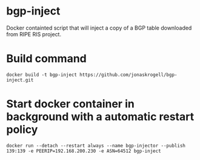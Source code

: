 # bgp-inject
Docker containted script that will inject a copy of a BGP table downloaded from RIPE RIS project.

# Build command
`docker build -t bgp-inject https://github.com/jonaskrogell/bgp-inject.git`

# Start docker container in background with a automatic restart policy
`docker run --detach --restart always --name bgp-injector --publish 139:139 -e PEERIP=192.168.200.230 -e ASN=64512 bgp-inject`
